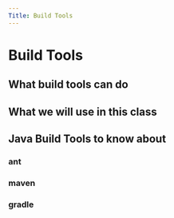 ```yaml
---
Title: Build Tools
---
```


# Build Tools

## What build tools can do

## What we will use in this class

## Java Build Tools to know about

### ant

### maven

### gradle